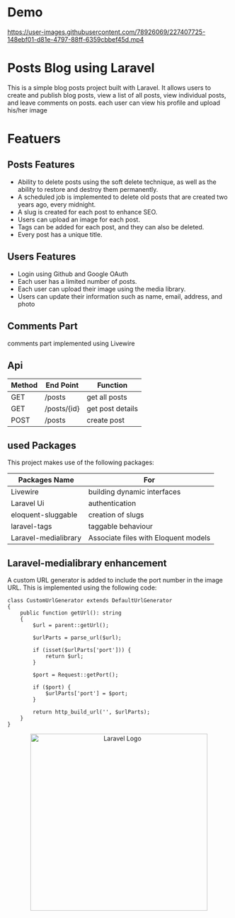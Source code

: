 # Demo

https://user-images.githubusercontent.com/78926069/227407725-148ebf01-d81e-4797-88ff-6359cbbef45d.mp4

# Posts Blog using Laravel 

This is a simple blog posts project built with Laravel. It allows users to create and publish blog posts, view a list of all posts, view individual posts, and leave comments on posts.
each user can view his profile and upload his/her image 

# Featuers
## Posts Features
- Ability to delete posts using the soft delete technique, as well as the ability to restore and destroy them permanently.
- A scheduled job is implemented to delete old posts that are created two years ago, every midnight.
- A slug is created for each post to enhance SEO.
- Users can upload an image for each post. 
- Tags can be added for each post, and they can also be deleted.
- Every post has a unique title.
## Users Features
- Login using Github and Google OAuth 
- Each user has a limited number of posts.
- Each user can upload their image using the media library.
- Users can update their information such as name, email, address, and photo
## Comments Part
comments part implemented using Livewire 
## Api 
| Method | End Point | Function |
|------- | --------- | -------- |
| GET    | /posts    | get all posts |
| GET    | /posts/{id}    | get post details |
| POST    | /posts    | create post |
## used Packages 

This project makes use of the following packages:

| Packages Name | For |
| ------------- | ------------- |
| Livewire  | building dynamic interfaces  |
| Laravel Ui  | authentication   |
| eloquent-sluggable  |  creation of slugs  |
| laravel-tags |  taggable behaviour  |
| Laravel-medialibrary |  Associate files with Eloquent models  |

## Laravel-medialibrary enhancement

A custom URL generator is added to include the port number in the image URL. This is implemented using the following code:
```
class CustomUrlGenerator extends DefaultUrlGenerator
{
    public function getUrl(): string
    {
        $url = parent::getUrl();

        $urlParts = parse_url($url);

        if (isset($urlParts['port'])) {
            return $url;
        }

        $port = Request::getPort();

        if ($port) {
            $urlParts['port'] = $port;
        }

        return http_build_url('', $urlParts);
    }
}
```
<p align="center"><a href="https://laravel.com" target="_blank"><img src="https://raw.githubusercontent.com/laravel/art/master/logo-lockup/5%20SVG/2%20CMYK/1%20Full%20Color/laravel-logolockup-cmyk-red.svg" width="400" alt="Laravel Logo"></a></p>
